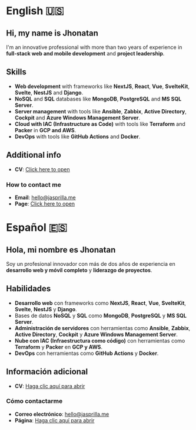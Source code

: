 # English 🇺🇸

## Hi, my name is **Jhonatan**
I'm an innovative professional with more than two years of experience in **full-stack web and mobile development** and **project leadership**.  

## Skills
- **Web development** with frameworks like **NextJS**, **React**, **Vue**, **SvelteKit**, **Svelte**, **NestJS** and **Django**. 
- **NoSQL** and **SQL** databases like **MongoDB**, **PostgreSQL** and **MS SQL Server**.
- **Server management** with tools like **Ansible**, **Zabbix**, **Active Directory**, **Cockpit** and **Azure Windows Management Server**.
- **Cloud with IAC (Infrastructure as Code)** with tools like **Terraform** and **Packer** in **GCP and AWS**.
- **DevOps** with tools like **GitHub Actions** and **Docker**.

## Additional info
- **CV**: [Click here to open](https://drive.google.com/file/d/17IxfO64feMWVI5dnmxQ2A0zjpgrneFAN/view?usp=sharing)

### How to contact me
- **Email**: hello@jasprilla.me
- **Page**: [Click here to open](https://jasprilla.me)

# Español 🇪🇸

## Hola, mi nombre es **Jhonatan**
Soy un profesional innovador con más de dos años de experiencia en **desarrollo web y móvil completo** y **liderazgo de proyectos**.

## Habilidades
- **Desarrollo web** con frameworks como **NextJS**, **React**, **Vue**, **SvelteKit**, **Svelte**, **NestJS** y **Django**. 
- Bases de datos **NoSQL** y **SQL** como **MongoDB**, **PostgreSQL** y **MS SQL Server**.
- **Administración de servidores** con herramientas como **Ansible**, **Zabbix**, **Active Directory**, **Cockpit** y **Azure Windows Management Server**.
- **Nube con IAC (Infraestructura como código)** con herramientas como **Terraform** y **Packer** en **GCP y AWS**.
- **DevOps** con herramientas como **GitHub Actions** y **Docker**.

## Información adicional
- **CV**: [Haga clic aquí para abrir](https://drive.google.com/file/d/1dahRblrIWWmYnO3BWVL0HpS7Nc5iVCzA/view?usp=sharing)

### Cómo contactarme
- **Correo electrónico**: hello@jasprilla.me
- **Página**: [Haga clic aquí para abrir](https://jasprilla.me)
